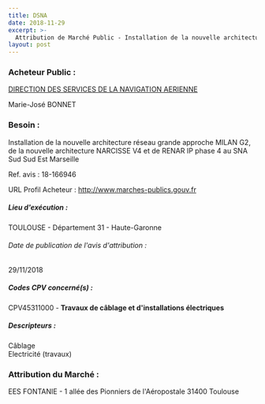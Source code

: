 ```yaml
---
title: DSNA
date: 2018-11-29
excerpt: >-
  Attribution de Marché Public - Installation de la nouvelle architecture réseau grande approche MILAN G2, de la nouvelle architecture NARCISSE V4 et de RENAR IP phase 4 au SNA Sud Sud Est Marseille
layout: post
---
```


### Acheteur Public : 
<a href="/acheteur-131/siren-120064027"> DIRECTION DES SERVICES DE LA NAVIGATION AERIENNE</a><br/>

Marie-José BONNET





### Besoin :

Installation de la nouvelle architecture réseau grande approche MILAN G2, de la nouvelle architecture NARCISSE V4 et de RENAR IP phase 4 au SNA Sud Sud Est Marseille

Ref. avis : 18-166946

URL Profil Acheteur : http://www.marches-publics.gouv.fr

##### Lieu d'exécution :

TOULOUSE - Département 31 - Haute-Garonne

###### Date de publication de l'avis d'attribution : 
29/11/2018

##### Codes CPV concerné(s) :
CPV45311000 - **Travaux de câblage et d'installations électriques** <br/>

##### Descripteurs :
Câblage <br/>
Electricité (travaux) <br/>

### Attribution du Marché :
EES FONTANIE - 1 allée des Pionniers de l'Aéropostale 31400 Toulouse <br/>
